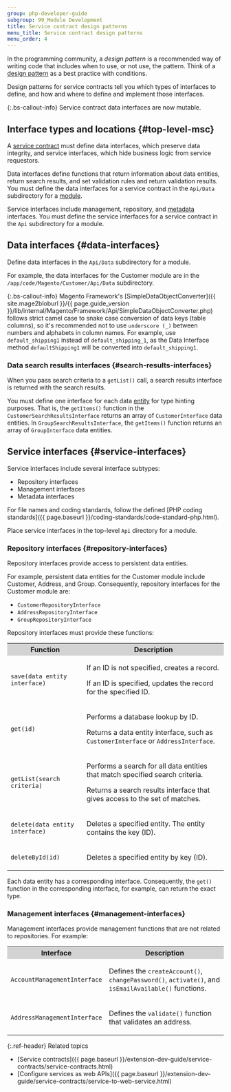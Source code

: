 ```yaml
---
group: php-developer-guide
subgroup: 99_Module Development
title: Service contract design patterns
menu_title: Service contract design patterns
menu_order: 4
---
```


In the programming community, a _design pattern_ is a recommended way of writing code that includes when to use, or not use, the pattern. Think of a [design pattern](https://glossary.magento.com/design-pattern) as a best practice with conditions.

Design patterns for service contracts tell you which types of interfaces to define, and how and where to define and implement those interfaces.

 {:.bs-callout-info}
Service contract data interfaces are now mutable.

## Interface types and locations {#top-level-msc}

A [service contract](https://glossary.magento.com/service-contract) must define data interfaces, which preserve data integrity, and service interfaces, which hide business logic from service requestors.

Data interfaces define functions that return information about data entities, return search results, and set validation rules and return validation results. You must define the data interfaces for a service contract in the `Api/Data` subdirectory for a [module](https://glossary.magento.com/module).

Service interfaces include management, repository, and [metadata](https://glossary.magento.com/metadata) interfaces.
You must define the service interfaces for a service contract in the `Api` subdirectory for a module.<!--  You can substitute another implementation in this directory. -->

<!--
   <p>For example, the interfaces in the <b>Magento\Customer\Api</b> [namespace](https://glossary.magento.com/namespace) define agreements, or a contract, between clients and implementations of services for the Magento Customer module.
                  </p>
    -->

## Data interfaces {#data-interfaces}

Define data interfaces in the `Api/Data` subdirectory for a module.

For example, the data interfaces for the Customer module are in the `/app/code/Magento/Customer/Api/Data` subdirectory.

 {:.bs-callout-info}
Magento Framework's [SimpleDataObjectConverter]({{ site.mage2bloburl }}/{{ page.guide_version }}/lib/internal/Magento/Framework/Api/SimpleDataObjectConverter.php) follows strict camel case to snake case conversion of data keys (table columns), so it's recommended not to use `underscore (_)` between numbers and alphabets in column names.
 For example, use `default_shipping1` instead of `default_shipping_1`, as the Data Interface method `defaultShipping1` will be converted into `default_shipping1`.

### Data search results interfaces {#search-results-interfaces}

When you pass search criteria to a `getList()` call, a search results interface is returned with the search results.

You must define one interface for each data [entity](https://glossary.magento.com/entity) for type hinting purposes. That is, the `getItems()` function in the
`CustomerSearchResultsInterface` returns an array of `CustomerInterface` data entities.
In `GroupSearchResultsInterface`, the `getItems()` function returns an array of `GroupInterface` data entities.

## Service interfaces {#service-interfaces}

Service interfaces include several interface subtypes:

-  Repository interfaces
-  Management interfaces
-  Metadata interfaces

For file names and coding standards, follow the defined [PHP coding standards]({{ page.baseurl }}/coding-standards/code-standard-php.html).

Place service interfaces in the top-level `Api` directory for a module.

### Repository interfaces {#repository-interfaces}

Repository interfaces provide access to persistent data entities.

For example, persistent data entities for the Customer module include Customer, Address, and Group. Consequently, repository interfaces for the Customer module are:

-  `CustomerRepositoryInterface`
-  `AddressRepositoryInterface`
-  `GroupRepositoryInterface`

Repository interfaces must provide these functions:

<table style="width:100%">
   <tr bgcolor="lightgray">
      <th>Function</th>
      <th>Description</th>
   </tr>
   <tr>
      <td>
         <p><code>save(data entity interface)</code></p>
      </td>
      <td>
         <p>If an ID is not specified, creates a record.</p>
         <p>If an ID is specified, updates the record for the specified ID.</p>
      </td>
   </tr>
   <tr>
      <td>
         <p><code>get(id)</code></p>
      </td>
      <td>
         <p>Performs a database lookup by ID.</p>
         <p>Returns a data entity interface, such as <code>CustomerInterface</code> or <code>AddressInterface</code>.</p>
      </td>
   </tr>
   <tr>
      <td>
         <p><code>getList(search criteria)</code></p>
      </td>
      <td>
         <p>Performs a search for all data entities that match specified search criteria.</p>
         <p>Returns a search results interface that gives access to the set of matches.</p>
      </td>
   </tr>
   <tr>
      <td>
         <p><code>delete(data entity interface)</code></p>
      </td>
      <td>
         <p>Deletes a specified entity. The entity contains the key (ID).</p>
      </td>
   </tr>
   <tr>
      <td>
         <p><code>deleteById(id)</code></p>
      </td>
      <td>
         <p>Deletes a specified entity by key (ID).</p>
      </td>
   </tr>
</table>

Each data entity has a corresponding interface. Consequently, the `get()` function in the corresponding interface, for example, can return the exact type.

### Management interfaces {#management-interfaces}

Management interfaces provide management functions that are not related to repositories. For example:

<table style="width:100%">
   <tr bgcolor="lightgray">
      <th>Interface</th>
      <th>Description</th>
   </tr>
   <tr>
      <td>
         <p><code>AccountManagementInterface</code></p>
      </td>
      <td>
         <p>Defines the <code>createAccount()</code>, <code>changePassword()</code>, <code>activate()</code>, and <code>isEmailAvailable()</code> functions.</p>
      </td>
   </tr>
   <tr>
      <td>
         <p><code>AddressManagementInterface</code></p>
      </td>
      <td>
         <p>Defines the <code>validate()</code> function that validates an address.</p>
      </td>
   </tr>
</table>

{:.ref-header}
Related topics

-  [Service contracts]({{ page.baseurl }}/extension-dev-guide/service-contracts/service-contracts.html)
-  [Configure services as web APIs]({{ page.baseurl }}/extension-dev-guide/service-contracts/service-to-web-service.html)
